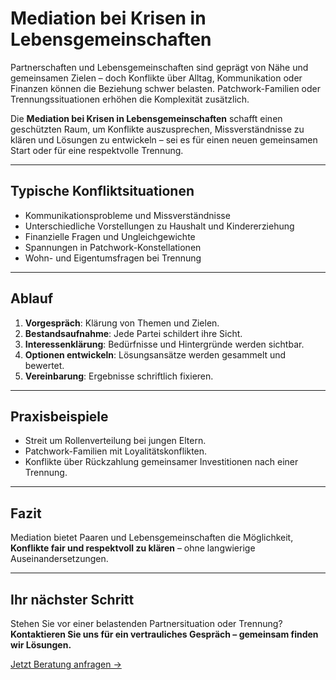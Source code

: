 # Mediation bei Krisen in Lebensgemeinschaften

Partnerschaften und Lebensgemeinschaften sind geprägt von Nähe und gemeinsamen Zielen – doch Konflikte über Alltag, Kommunikation oder Finanzen können die Beziehung schwer belasten. Patchwork-Familien oder Trennungssituationen erhöhen die Komplexität zusätzlich.  

Die **Mediation bei Krisen in Lebensgemeinschaften** schafft einen geschützten Raum, um Konflikte auszusprechen, Missverständnisse zu klären und Lösungen zu entwickeln – sei es für einen neuen gemeinsamen Start oder für eine respektvolle Trennung.

---

## Typische Konfliktsituationen

- Kommunikationsprobleme und Missverständnisse  
- Unterschiedliche Vorstellungen zu Haushalt und Kindererziehung  
- Finanzielle Fragen und Ungleichgewichte  
- Spannungen in Patchwork-Konstellationen  
- Wohn- und Eigentumsfragen bei Trennung  

---

## Ablauf

1. **Vorgespräch**: Klärung von Themen und Zielen.  
2. **Bestandsaufnahme**: Jede Partei schildert ihre Sicht.  
3. **Interessenklärung**: Bedürfnisse und Hintergründe werden sichtbar.  
4. **Optionen entwickeln**: Lösungsansätze werden gesammelt und bewertet.  
5. **Vereinbarung**: Ergebnisse schriftlich fixieren.  

---

## Praxisbeispiele

- Streit um Rollenverteilung bei jungen Eltern.  
- Patchwork-Familien mit Loyalitätskonflikten.  
- Konflikte über Rückzahlung gemeinsamer Investitionen nach einer Trennung.  

---

## Fazit

Mediation bietet Paaren und Lebensgemeinschaften die Möglichkeit, **Konflikte fair und respektvoll zu klären** – ohne langwierige Auseinandersetzungen.  

---

## Ihr nächster Schritt

Stehen Sie vor einer belastenden Partnersituation oder Trennung?  
**Kontaktieren Sie uns für ein vertrauliches Gespräch – gemeinsam finden wir Lösungen.**  

[Jetzt Beratung anfragen →](#)
